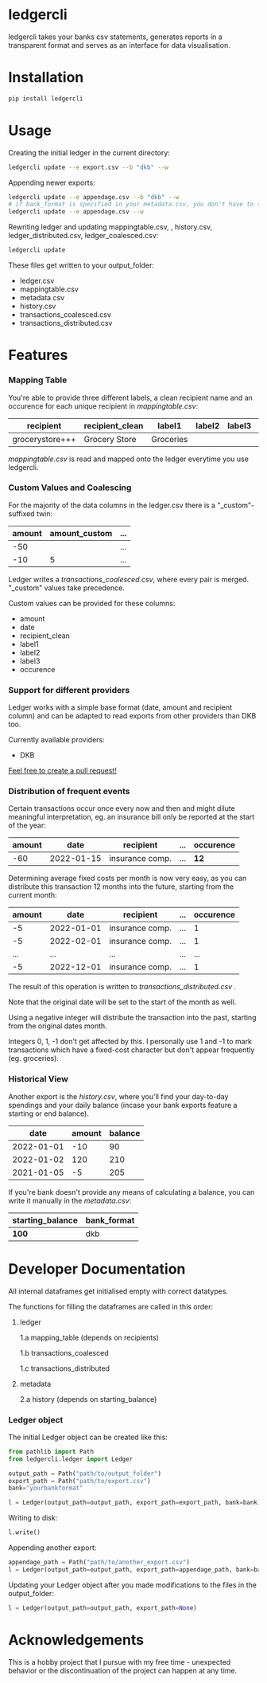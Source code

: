 # ledgercli

ledgercli takes your banks csv statements, generates reports in a transparent format
and serves as an interface for data visualisation.

# Installation

```bash
pip install ledgercli
```

# Usage

Creating the initial ledger in the current directory:

```bash
ledgercli update --e export.csv --b "dkb" --w
```

Appending newer exports:

```bash
ledgercli update --e appendage.csv --b "dkb" --w
# if bank_format is specified in your metadata.csv, you don't have to specify it again:
ledgercli update --e appendage.csv --w
```

Rewriting ledger and updating mappingtable.csv, , history.csv, ledger_distributed.csv, ledger_coalesced.csv:

```bash
ledgercli update
```

These files get written to your output_folder:

- ledger.csv
- mappingtable.csv
- metadata.csv
- history.csv
- transactions_coalesced.csv
- transactions_distributed.csv

# Features

### Mapping Table

You're able to provide three different labels, a clean recipient name
and an occurence for each unique recipient in _mappingtable.csv_:

| recipient       | recipient_clean | label1    | label2 | label3 | occurence |
| --------------- | --------------- | --------- | ------ | ------ | --------- |
| grocerystore+++ | Grocery Store   | Groceries |        |        | 0         |

_mappingtable.csv_ is read and mapped onto the ledger everytime you use ledgercli.

### Custom Values and Coalescing

For the majority of the data columns in the ledger.csv there is a "\_custom"-suffixed twin:

| amount | amount_custom | ... |
| ------ | ------------- | --- |
| -50    |               | ... |
| -10    | 5             | ... |

Ledger writes a _transactions_coalesced.csv_, where every pair is merged. "\_custom"
values take precedence.

Custom values can be provided for these columns:

- amount
- date
- recipient_clean
- label1
- label2
- label3
- occurence

### Support for different providers

Ledger works with a simple base format (date, amount and recipient column) and
can be adapted to read exports from other providers than DKB too.

Currently available providers:

- DKB

[Feel free to create a pull request!](https://github.com/tilschuenemann/ledger_refactor/pulls)

### Distribution of frequent events

Certain transactions occur once every now and then and might dilute meaningful interpretation, eg. an insurance bill only be reported at the
start of the year:

| amount | date       | recipient       | ... | occurence |
| ------ | ---------- | --------------- | --- | --------- |
| -60    | 2022-01-15 | insurance comp. | ... | **12**    |

Determining average fixed costs per month is now very easy, as you can distribute this transaction 12
months into the future, starting from the current month:

| amount | date       | recipient       | ... | occurence |
| ------ | ---------- | --------------- | --- | --------- |
| -5     | 2022-01-01 | insurance comp. | ... | 1         |
| -5     | 2022-02-01 | insurance comp. | ... | 1         |
| ...    | ...        | ...             | ... | ...       |
| -5     | 2022-12-01 | insurance comp. | ... | 1         |

The result of this operation is written to _transactions_distributed.csv_ .

Note that the original date will be set to the start of the month as well.

Using a negative integer will distribute the transaction into the past, starting from
the original dates month.

Integers 0, 1, -1 don't get affected by this. I personally use 1 and -1 to mark
transactions which have a fixed-cost character but don't appear frequently (eg. groceries).

### Historical View

Another export is the _history.csv_, where you'll find your day-to-day spendings and
your daily balance (incase your bank exports feature a starting or end balance).

| date       | amount | balance |
| ---------- | ------ | ------- |
| 2022-01-01 | -10    | 90      |
| 2022-01-02 | 120    | 210     |
| 2021-01-05 | -5     | 205     |

If you're bank doesn't provide any means of calculating a balance, you can write it manually in the _metadata.csv_:

| starting_balance | bank_format |
| ---------------- | ----------- |
| **100**          | dkb         |

# Developer Documentation

All internal dataframes get initialised empty with correct datatypes.

The functions for filling the dataframes are called in this order:

1.  ledger

    1.a mapping_table (depends on recipients)

    1.b transactions_coalesced

    1.c transactions_distributed

2.  metadata

    2.a history (depends on starting_balance)

### Ledger object

The initial Ledger object can be created like this:

```python
from pathlib import Path
from ledgercli.ledger import Ledger

output_path = Path("path/to/output_folder")
export_path = Path("path/to/export.csv")
bank="yourbankformat"

l = Ledger(output_path=output_path, export_path=export_path, bank=bank)
```

Writing to disk:

```python
l.write()
```

Appending another export:

```python
appendage_path = Path("path/to/another_export.csv")
l = Ledger(output_path=output_path, export_path=appendage_path, bank=bank)
```

Updating your Ledger object after you made modifications to the files in the output_folder:

```python
l = Ledger(output_path=output_path, export_path=None)
```

# Acknowledgements

This is a hobby project that I pursue with my free time - unexpected behavior or the discontinuation of the project can happen at any time.
